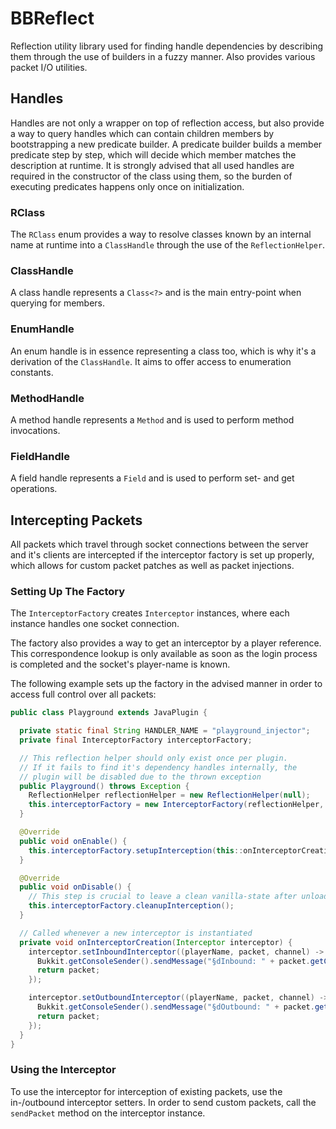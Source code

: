 <!-- This file is rendered by https://github.com/BlvckBytes/readme_helper -->

# BBReflect

Reflection utility library used for finding handle dependencies by describing them through the
use of builders in a fuzzy manner. Also provides various packet I/O utilities.

<!-- #toc -->

## Handles

Handles are not only a wrapper on top of reflection access, but also provide a way to query handles
which can contain children members by bootstrapping a new predicate builder. A predicate builder
builds a member predicate step by step, which will decide which member matches the description at
runtime. It is strongly advised that all used handles are required in the constructor of the class
using them, so the burden of executing predicates happens only once on initialization.

### RClass

The `RClass` enum provides a way to resolve classes known by an internal name at runtime into a `ClassHandle`
through the use of the `ReflectionHelper`.

### ClassHandle

A class handle represents a `Class<?>` and is the main entry-point when querying for members.

<!-- #include src/main/java/me/blvckbytes/bbreflect/ClassHandle.java -->

### EnumHandle

An enum handle is in essence representing a class too, which is why it's a derivation of the `ClassHandle`. It
aims to offer access to enumeration constants.

<!-- #include src/main/java/me/blvckbytes/bbreflect/EnumHandle.java -->

### MethodHandle

A method handle represents a `Method` and is used to perform method invocations.

<!-- #include src/main/java/me/blvckbytes/bbreflect/MethodHandle.java -->

### FieldHandle

A field handle represents a `Field` and is used to perform set- and get operations.

<!-- #include src/main/java/me/blvckbytes/bbreflect/FieldHandle.java -->

## Intercepting Packets

All packets which travel through socket connections between the server and it's clients are intercepted
if the interceptor factory is set up properly, which allows for custom packet patches as well
as packet injections.

### Setting Up The Factory

The `InterceptorFactory` creates `Interceptor` instances, where each instance handles one socket connection.

<!-- #include src/main/java/me/blvckbytes/bbreflect/packets/InterceptorFactory.java -->

The factory also provides a way to get an interceptor by a player reference. This correspondence lookup is only
available as soon as the login process is completed and the socket's player-name is known.

The following example sets up the factory in the advised manner in order to access full control over all packets:

```java
public class Playground extends JavaPlugin {

  private static final String HANDLER_NAME = "playground_injector";
  private final InterceptorFactory interceptorFactory;

  // This reflection helper should only exist once per plugin.
  // If it fails to find it's dependency handles internally, the
  // plugin will be disabled due to the thrown exception
  public Playground() throws Exception {
    ReflectionHelper reflectionHelper = new ReflectionHelper(null);
    this.interceptorFactory = new InterceptorFactory(reflectionHelper, HANDLER_NAME);
  }

  @Override
  public void onEnable() {
    this.interceptorFactory.setupInterception(this::onInterceptorCreation);
  }

  @Override
  public void onDisable() {
    // This step is crucial to leave a clean vanilla-state after unloading this plugin
    this.interceptorFactory.cleanupInterception();
  }

  // Called whenever a new interceptor is instantiated
  private void onInterceptorCreation(Interceptor interceptor) {
    interceptor.setInboundInterceptor((playerName, packet, channel) -> {
      Bukkit.getConsoleSender().sendMessage("§dInbound: " + packet.getClass().getSimpleName());
      return packet;
    });

    interceptor.setOutboundInterceptor((playerName, packet, channel) -> {
      Bukkit.getConsoleSender().sendMessage("§dOutbound: " + packet.getClass().getSimpleName());
      return packet;
    });
  }
}
```

### Using the Interceptor

To use the interceptor for interception of existing packets, use the in-/outbound interceptor setters.
In order to send custom packets, call the `sendPacket` method on the interceptor instance.

<!-- #include src/main/java/me/blvckbytes/bbreflect/packets/Interceptor.java -->

<!-- #configure include SKIP_LEADING_COMMENTS true -->
<!-- #configure include SKIP_LEADING_EMPTY true -->
<!-- #configure include SKIP_LEADING_PACKAGE false -->
<!-- #configure include SKIP_LEADING_IMPORTS true -->
<!-- #configure include WRAP_IN_COLLAPSIBLE true -->
